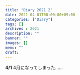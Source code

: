 ```yaml
---
title: "Diary 2021 2"
date: 2021-04-01T00:00:00+09:00
categories: ["Diary"]
tags: []
archives : 2021
description: ""
banner: ""
images: []
menu: ""
draft:
---
```

**4/1** 4月になってしまった……
<!--more-->